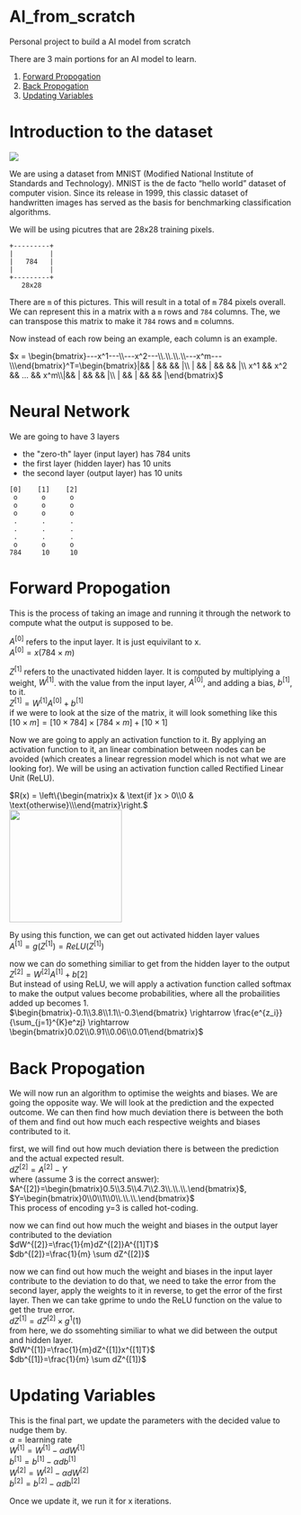 # AI_from_scratch
Personal project to build a AI model from scratch

There are 3 main portions for an AI model to learn. 
1. [Forward Propogation](#forward-propogation)
2. [Back Propogation](#back-propogation)
3. [Updating Variables](#updating-variables)

# Introduction to the dataset
<img src="https://production-media.paperswithcode.com/datasets/MNIST-0000000001-2e09631a_09liOmx.jpg">

We are using a dataset from MNIST (Modified National Institute of Standards and Technology). MNIST is the de facto “hello world” dataset of computer vision. Since its release in 1999, this classic dataset of handwritten images has served as the basis for benchmarking classification algorithms.

We will be using picutres that are 28x28 training pixels. 
```
+---------+
|         |
|   784   |
|         |
+---------+
   28x28
```

There are `m` of this pictures.  This will result in a total of `m` 784 pixels overall. We can represent this in a matrix with a `m` rows and `784`  columns. The, we can transpose this matrix to make it `784` rows and `m` columns.

Now instead of each row being an example, each column is an example. 

$x = \begin{bmatrix}---x^1---\\---x^2---\\.\\.\\.\\---x^m---\\\end{bmatrix}^T=\begin{bmatrix}|&& | && && |\\ | && | && && |\\ x^1 && x^2 && ... && x^m\\|&& | && && |\\ | && | && && |\end{bmatrix}$

# Neural Network
We are going to have 3 layers
- the "zero-th" layer (input layer) has 784 units
- the first layer (hidden layer) has 10 units
- the second layer (output layer) has 10 units

```
[0]    [1]    [2]
 o      o      o
 o      o      o
 o      o      o
 .      .      .
 .      .      .
 .      .      .
 o      o      o
784     10     10
```

# Forward Propogation 
This is the process of taking an image and running it through the network to compute what the output is supposed to be. 

$A^{[0]}$ refers to the input layer. It is just equivilant to x. \
$A^{[0]}=x (784 \times m)$

$Z^{[1]}$ refers to the unactivated hidden layer. It is computed by multiplying a weight, $W^{[1]}$. with the value from the input layer, $A^{[0]}$, and adding a bias, $b^{[1]}$, to it.\
$Z^{[1]} = W^{[1]}A^{[0]} + b^{[1]}$\
if we were to look at the size of the matrix, it will look something like this\
$[10 \times m] = [10 \times 784] \times [784 \times m] + [10 \times 1]$

Now we are going to apply an activation function to it. By applying an activation function to it, an linear combination between nodes can be avoided (which creates a linear regression model which is not what we are looking for). We will be using an activation function called Rectified Linear Unit (ReLU). 

$R(x) = \left\{\begin{matrix}x & \text{if }x > 0\\0 & \text{otherwise}\\\end{matrix}\right.$\
<img style="height:200px;" src="https://www.nomidl.com/wp-content/uploads/2022/04/image-10.png">


By using this function, we can get out activated hidden layer values\
$A^{[1]}=g(Z^{[1]})=ReLU(Z^{[1]})$

now we can do something similiar to get from the hidden layer to the output\
$Z^{[2]} = W^{[2]}A^{[1]} + b{[2]}$\
But instead of using ReLU, we will apply a activation function called softmax to make the output values become probabilities, where all the probailities added up becomes 1. \
$\begin{bmatrix}-0.1\\3.8\\1.1\\-0.3\end{bmatrix} \rightarrow \frac{e^{z_i}}{\sum_{j=1}^{K}e^zj} \rightarrow \begin{bmatrix}0.02\\0.91\\0.06\\0.01\end{bmatrix}$

# Back Propogation
We will now run an algorithm to optimise the weights and biases. We are going the opposite way. We will look at the prediction and the expected outcome. We can then find how much deviation there is between the both of them and find out how much each respective weights and biases contributed to it. 

first, we will find out how much deviation there is between the prediction and the actual expected result.\
$dZ^{[2]}=A^{[2]}-Y$\
where (assume 3 is the correct answer): \
$A^{[2]}=\begin{bmatrix}0.5\\3.5\\4.7\\2.3\\.\\.\\.\end{bmatrix}$, $Y=\begin{bmatrix}0\\0\\1\\0\\.\\.\\.\end{bmatrix}$ \
This process of encoding y=3 is called hot-coding. 

now we can find out how much the weight and biases in the output layer contributed to the deviation\
$dW^{[2]}=\frac{1}{m}dZ^{[2]}A^{[1]T}$\
$db^{[2]}=\frac{1}{m} \sum dZ^{[2]}$

now we can find out how much the weight and biases in the input layer contribute to the deviation to do that, we need to take the error from the second layer, apply the weights to it in reverse, to get the error of the first layer. Then we can take gprime to undo the ReLU function on the value to get the true error. \
$dZ^{[1]} = dZ^{[2]} \times g^1(1)$\
from here, we do ssomehting similiar to what we did between the output and hidden layer.\
$dW^{[1]}=\frac{1}{m}dZ^{[1]}x^{[1]T}$\
$db^{[1]}=\frac{1}{m} \sum dZ^{[1]}$

# Updating Variables 
This is the final part, we update the parameters with the decided value to nudge them by. \
$\alpha = \text{learning rate}$\
$W^{[1]}=W^{[1]} - \alpha dW^{[1]}$\
$b^{[1]}=b^{[1]} - \alpha db^{[1]}$\
$W^{[2]}=W^{[2]} - \alpha dW^{[2]}$\
$b^{[2]}=b^{[2]} - \alpha db^{[2]}$

Once we update it, we run it for x iterations. 